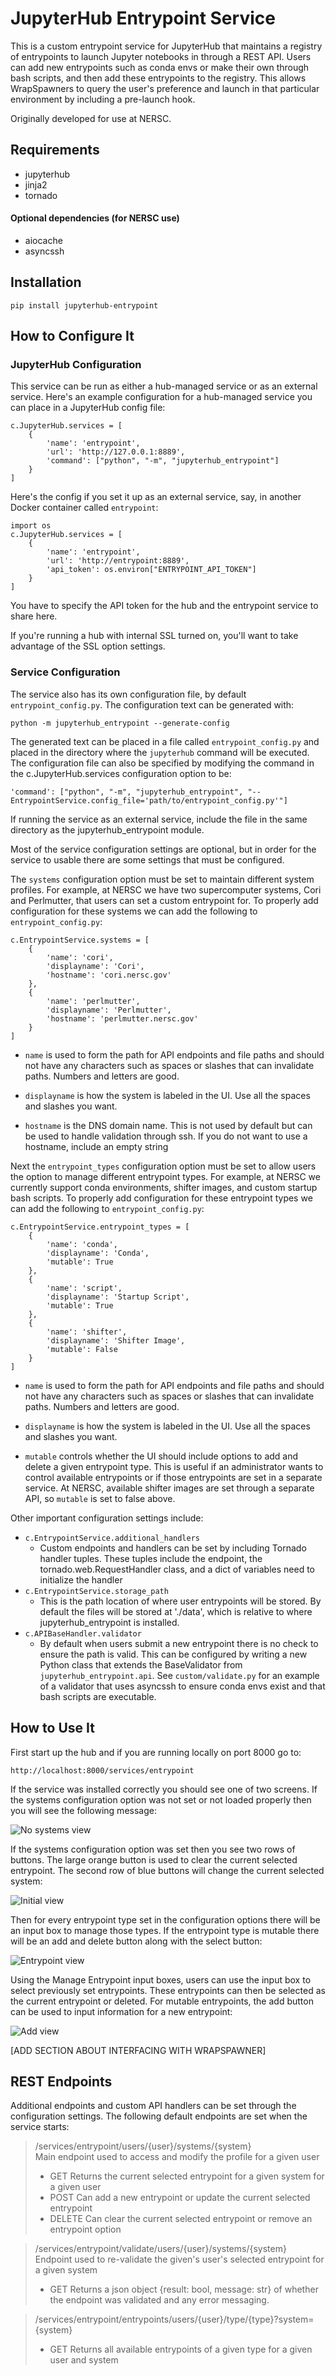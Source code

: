 # JupyterHub Entrypoint Service

This is a custom entrypoint service for JupyterHub that maintains a registry 
of entrypoints to launch Jupyter notebooks in through a REST API. Users can
add new entrypoints such as conda envs or make their own through bash scripts,
and then add these entrypoints to the registry. This allows WrapSpawners to 
query the user's preference and launch in that particular environment by
including a pre-launch hook.

Originally developed for use at NERSC.

## Requirements

- jupyterhub
- jinja2
- tornado

#### Optional dependencies (for NERSC use)
- aiocache
- asyncssh

## Installation

    pip install jupyterhub-entrypoint

## How to Configure It


### JupyterHub Configuration
This service can be run as either a hub-managed service or as an external
service. Here's an example configuration for a hub-managed service you can place in a  JupyterHub config file:

    c.JupyterHub.services = [
        {
            'name': 'entrypoint',
            'url': 'http://127.0.0.1:8889',
            'command': ["python", "-m", "jupyterhub_entrypoint"]
        }
    ]

Here's the config if you set it up as an external service, say, in another Docker container called `entrypoint`:

    import os
    c.JupyterHub.services = [
        {
            'name': 'entrypoint',
            'url': 'http://entrypoint:8889',
            'api_token': os.environ["ENTRYPOINT_API_TOKEN"]
        }
    ]

You have to specify the API token for the hub and the entrypoint service to share here.

If you're running a hub with internal SSL turned on, you'll want to take advantage of the SSL option settings.

### Service Configuration
The service also has its own configuration file, by default `entrypoint_config.py`. The configuration text can be generated with:

    python -m jupyterhub_entrypoint --generate-config

The generated text can be placed in a file called `entrypoint_config.py` and placed in the directory where the `jupyterhub` command will be executed. The configuration file can also be specified by modifying the command in the c.JupyterHub.services configuration option to be:

    'command': ["python", "-m", "jupyterhub_entrypoint", "--EntrypointService.config_file='path/to/entrypoint_config.py'"]

If running the service as an external service, include the file in the same directory as the jupyterhub_entrypoint module.

Most of the service configuration settings are optional, but in order for the service to usable there are some settings that must be configured.

The `systems` configuration option must be set to maintain different system profiles. For example, at NERSC we have two supercomputer systems, Cori and Perlmutter, that users can set a custom entrypoint for. To properly add configuration for these systems we can add the following to `entrypoint_config.py`:

    c.EntrypointService.systems = [
        {
            'name': 'cori', 
            'displayname': 'Cori', 
            'hostname': 'cori.nersc.gov'
        },
        {
            'name': 'perlmutter', 
            'displayname': 'Perlmutter', 
            'hostname': 'perlmutter.nersc.gov'
        }
    ]

- `name` is used to form the path for API endpoints and file paths and should not have any characters such as spaces or slashes that can invalidate paths. Numbers and letters are good.

- `displayname` is how the system is labeled in the UI. Use all the spaces and slashes you want.

- `hostname` is the DNS domain name. This is not used by default but can be used to handle validation through ssh. If you do not want to use a hostname, include an empty string

Next the `entrypoint_types` configuration option must be set to allow users the option to manage different entrypoint types. For example, at NERSC we currently support conda environments, shifter images, and custom startup bash scripts. To properly add configuration for these entrypoint types we can add the following to `entrypoint_config.py`:

    c.EntrypointService.entrypoint_types = [
        {
            'name': 'conda', 
            'displayname': 'Conda', 
            'mutable': True
        },
        {
            'name': 'script', 
            'displayname': 'Startup Script', 
            'mutable': True
        },
        {
            'name': 'shifter', 
            'displayname': 'Shifter Image', 
            'mutable': False
        }
    ]

- `name` is used to form the path for API endpoints and file paths and should not have any characters such as spaces or slashes that can invalidate paths. Numbers and letters are good.

- `displayname` is how the system is labeled in the UI. Use all the spaces and slashes you want.

- `mutable` controls whether the UI should include options to add and delete a given entrypoint type. This is useful if an administrator wants to control available entrypoints or if those entrypoints are set in a separate service. At NERSC, available shifter images are set through a separate API, so `mutable` is set to false above.

Other important configuration settings include:
- `c.EntrypointService.additional_handlers`
    - Custom endpoints and handlers can be set by including Tornado handler tuples. These tuples include the endpoint, the tornado.web.RequestHandler class, and a dict of variables need to initialize the handler
- `c.EntrypointService.storage_path`
    - This is the path location of where user entrypoints will be stored. By default the files will be stored at './data', which is relative to where jupyterhub_entrypoint is installed.
- `c.APIBaseHandler.validator`
    - By default when users submit a new entrypoint there is no check to ensure the path is valid. This can be configured by writing a new Python class that extends the BaseValidator from `jupyterhub_entrypoint.api`. See `custom/validate.py` for an example of a validator that uses asyncssh to ensure conda envs exist and that bash scripts are executable.

## How to Use It

First start up the hub and if you are running locally on port 8000 go to:

    http://localhost:8000/services/entrypoint

If the service was installed correctly you should see one of two screens. If the systems configuration option was not set or not loaded properly then you will see the following message:

![No systems view](docs/resources/01-no-systems.png "No systems view")

If the systems configuration option was set then you see two rows of buttons. The large orange button is used to clear the current selected entrypoint. The second row of blue buttons will change the current selected system:

![Initial view](docs/resources/02-initial-view.png "Initial view")

Then for every entrypoint type set in the configuration options there will be an input box to manage those types. If the entrypoint type is mutable there will be an add and delete button along with the select button:

![Entrypoint view](docs/resources/03-entrypoint-view.png "Entrypoint view")

Using the Manage Entrypoint input boxes, users can use the input box to select previously set entrypoints. These entrypoints can then be selected as the current entrypoint or deleted. For mutable entrypoints, the add button can be used to input information for a new entrypoint:

![Add view](docs/resources/04-add-entrypoint-view.png "Add entrypoint view")

[ADD SECTION ABOUT INTERFACING WITH WRAPSPAWNER]

## REST Endpoints

Additional endpoints and custom API handlers can be set through the
configuration settings. The following default endpoints are set when
the service starts:

> /services/entrypoint/users/{user}/systems/{system} <br /> 
Main endpoint used to access and modify the profile for a given user <br />
> - GET Returns the current selected entrypoint for a given system for a given user <br /> 
> - POST Can add a new entrypoint or update the current selected entrypoint <br /> 
> - DELETE Can clear the current selected entrypoint or remove an entrypoint option

> /services/entrypoint/validate/users/{user}/systems/{system} <br /> 
Endpoint used to re-validate the given's user's selected entrypoint for a given system <br /> 
> - GET Returns a json object {result: bool, message: str} of whether the endpoint was validated and any error messaging.

> /services/entrypoint/entrypoints/users/{user}/type/{type}?system={system} <br /> 
> - GET Returns all available entrypoints of a given type for a given user and system